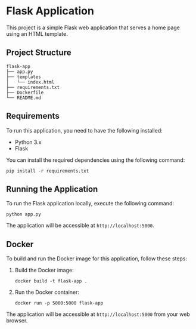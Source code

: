 # Flask Application

This project is a simple Flask web application that serves a home page using an HTML template.

## Project Structure

```
flask-app
├── app.py
├── templates
│   └── index.html
├── requirements.txt
├── Dockerfile
└── README.md
```

## Requirements

To run this application, you need to have the following installed:

- Python 3.x
- Flask

You can install the required dependencies using the following command:

```
pip install -r requirements.txt
```

## Running the Application

To run the Flask application locally, execute the following command:

```
python app.py
```

The application will be accessible at `http://localhost:5000`.

## Docker

To build and run the Docker image for this application, follow these steps:

1. Build the Docker image:

   ```
   docker build -t flask-app .
   ```

2. Run the Docker container:

   ```
   docker run -p 5000:5000 flask-app
   ```

The application will be accessible at `http://localhost:5000` from your web browser.